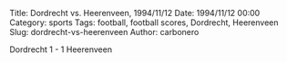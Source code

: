 Title: Dordrecht vs. Heerenveen, 1994/11/12
Date: 1994/11/12 00:00
Category: sports
Tags: football, football scores, Dordrecht, Heerenveen
Slug: dordrecht-vs-heerenveen
Author: carbonero


Dordrecht 1 - 1 Heerenveen
